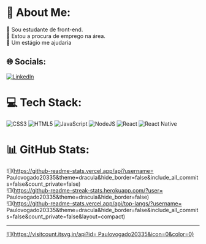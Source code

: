  # 💫 About Me:
🔭 Sou estudante de front-end.<br>👯 Estou a procura de emprego na área.<br>🤝 Um estágio me ajudaria<br>
## 🌐 Socials:
[![LinkedIn](https://img.shields.io/badge/LinkedIn-%230077B5.svg?logo=linkedin&logoColor=white)](https://linkedin.com/in/linkedin.com/in/paulo-vogado) 

# 💻 Tech Stack:
![CSS3](https://img.shields.io/badge/css3-%231572B6.svg?style=for-the-badge&logo=css3&logoColor=white) ![HTML5](https://img.shields.io/badge/html5-%23E34F26.svg?style=for-the-badge&logo=html5&logoColor=white) ![JavaScript](https://img.shields.io/badge/javascript-%23323330.svg?style=for-the-badge&logo=javascript&logoColor=%23F7DF1E) ![NodeJS](https://img.shields.io/badge/node.js-6DA55F?style=for-the-badge&logo=node.js&logoColor=white) ![React](https://img.shields.io/badge/react-%2320232a.svg?style=for-the-badge&logo=react&logoColor=%2361DAFB) ![React Native](https://img.shields.io/badge/react_native-%2320232a.svg?style=for-the-badge&logo=react&logoColor=%2361DAFB)
# 📊 GitHub Stats:
![](https://github-readme-stats.vercel.app/api?username= Paulovogado20335&theme=dracula&hide_border=false&include_all_commits=false&count_private=false)<br/>
![](https://github-readme-streak-stats.herokuapp.com/?user= Paulovogado20335&theme=dracula&hide_border=false)<br/>
![](https://github-readme-stats.vercel.app/api/top-langs/?username= Paulovogado20335&theme=dracula&hide_border=false&include_all_commits=false&count_private=false&layout=compact)

---
[![](https://visitcount.itsvg.in/api?id= Paulovogado20335&icon=0&color=0)](https://visitcount.itsvg.in)

<!-- Proudly created with GPRM ( https://gprm.itsvg.in ) -->
 

